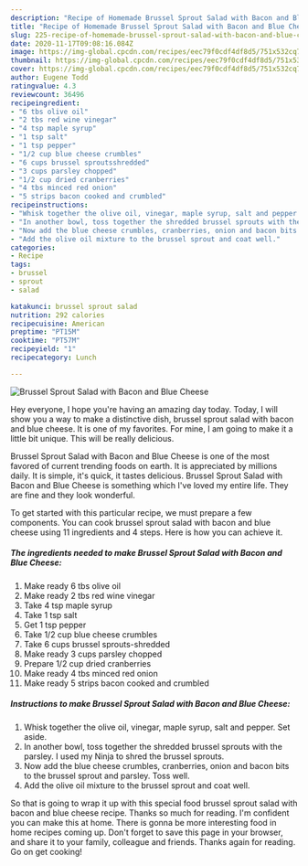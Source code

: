 ```yaml
---
description: "Recipe of Homemade Brussel Sprout Salad with Bacon and Blue Cheese"
title: "Recipe of Homemade Brussel Sprout Salad with Bacon and Blue Cheese"
slug: 225-recipe-of-homemade-brussel-sprout-salad-with-bacon-and-blue-cheese
date: 2020-11-17T09:08:16.084Z
image: https://img-global.cpcdn.com/recipes/eec79f0cdf4df8d5/751x532cq70/brussel-sprout-salad-with-bacon-and-blue-cheese-recipe-main-photo.jpg
thumbnail: https://img-global.cpcdn.com/recipes/eec79f0cdf4df8d5/751x532cq70/brussel-sprout-salad-with-bacon-and-blue-cheese-recipe-main-photo.jpg
cover: https://img-global.cpcdn.com/recipes/eec79f0cdf4df8d5/751x532cq70/brussel-sprout-salad-with-bacon-and-blue-cheese-recipe-main-photo.jpg
author: Eugene Todd
ratingvalue: 4.3
reviewcount: 36496
recipeingredient:
- "6 tbs olive oil"
- "2 tbs red wine vinegar"
- "4 tsp maple syrup"
- "1 tsp salt"
- "1 tsp pepper"
- "1/2 cup blue cheese crumbles"
- "6 cups brussel sproutsshredded"
- "3 cups parsley chopped"
- "1/2 cup dried cranberries"
- "4 tbs minced red onion"
- "5 strips bacon cooked and crumbled"
recipeinstructions:
- "Whisk together the olive oil, vinegar, maple syrup, salt and pepper. Set aside."
- "In another bowl, toss together the shredded brussel sprouts with the parsley. I used my Ninja to shred the brussel sprouts."
- "Now add the blue cheese crumbles, cranberries, onion and bacon bits to the brussel sprout and parsley. Toss well."
- "Add the olive oil mixture to the brussel sprout and coat well."
categories:
- Recipe
tags:
- brussel
- sprout
- salad

katakunci: brussel sprout salad 
nutrition: 292 calories
recipecuisine: American
preptime: "PT15M"
cooktime: "PT57M"
recipeyield: "1"
recipecategory: Lunch

---
```



![Brussel Sprout Salad with Bacon and Blue Cheese](https://img-global.cpcdn.com/recipes/eec79f0cdf4df8d5/751x532cq70/brussel-sprout-salad-with-bacon-and-blue-cheese-recipe-main-photo.jpg)

Hey everyone, I hope you're having an amazing day today. Today, I will show you a way to make a distinctive dish, brussel sprout salad with bacon and blue cheese. It is one of my favorites. For mine, I am going to make it a little bit unique. This will be really delicious.

Brussel Sprout Salad with Bacon and Blue Cheese is one of the most favored of current trending foods on earth. It is appreciated by millions daily. It is simple, it's quick, it tastes delicious. Brussel Sprout Salad with Bacon and Blue Cheese is something which I've loved my entire life. They are fine and they look wonderful.




To get started with this particular recipe, we must prepare a few components. You can cook brussel sprout salad with bacon and blue cheese using 11 ingredients and 4 steps. Here is how you can achieve it.

<!--inarticleads1-->

##### The ingredients needed to make Brussel Sprout Salad with Bacon and Blue Cheese:

1. Make ready 6 tbs olive oil
1. Make ready 2 tbs red wine vinegar
1. Take 4 tsp maple syrup
1. Take 1 tsp salt
1. Get 1 tsp pepper
1. Take 1/2 cup blue cheese crumbles
1. Take 6 cups brussel sprouts-shredded
1. Make ready 3 cups parsley chopped
1. Prepare 1/2 cup dried cranberries
1. Make ready 4 tbs minced red onion
1. Make ready 5 strips bacon cooked and crumbled




<!--inarticleads2-->

##### Instructions to make Brussel Sprout Salad with Bacon and Blue Cheese:

1. Whisk together the olive oil, vinegar, maple syrup, salt and pepper. Set aside.
1. In another bowl, toss together the shredded brussel sprouts with the parsley. I used my Ninja to shred the brussel sprouts.
1. Now add the blue cheese crumbles, cranberries, onion and bacon bits to the brussel sprout and parsley. Toss well.
1. Add the olive oil mixture to the brussel sprout and coat well.




So that is going to wrap it up with this special food brussel sprout salad with bacon and blue cheese recipe. Thanks so much for reading. I'm confident you can make this at home. There is gonna be more interesting food in home recipes coming up. Don't forget to save this page in your browser, and share it to your family, colleague and friends. Thanks again for reading. Go on get cooking!
